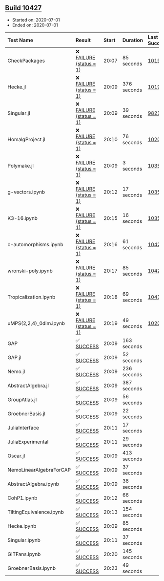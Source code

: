 ## [Build 10427](https://oscarci.mathematik.uni-kl.de/job/oscar/10427/)

* Started on: 2020-07-01
* Ended on: 2020-07-01

| Test Name    | Result | Start | Duration | Last Success | First Failure |
|:-------------|:-------|:------|:---------|:-------------|:--------------|
| CheckPackages | ❌ [FAILURE (status = 1)](https://oscarci.mathematik.uni-kl.de/job/oscar/10427/artifact/logs/build-10427/CheckPackages.log) | 20:07 | 85 seconds | [10197](https://oscarci.mathematik.uni-kl.de/job/oscar/10197/) | [10198](https://oscarci.mathematik.uni-kl.de/job/oscar/10198/) |
| Hecke.jl | ❌ [FAILURE (status = 1)](https://oscarci.mathematik.uni-kl.de/job/oscar/10427/artifact/logs/build-10427/Hecke.jl.log) | 20:09 | 376 seconds | [10197](https://oscarci.mathematik.uni-kl.de/job/oscar/10197/) | [10198](https://oscarci.mathematik.uni-kl.de/job/oscar/10198/) |
| Singular.jl | ❌ [FAILURE (status = 1)](https://oscarci.mathematik.uni-kl.de/job/oscar/10427/artifact/logs/build-10427/Singular.jl.log) | 20:09 | 39 seconds | [9821](https://oscarci.mathematik.uni-kl.de/job/oscar/9821/) | [9822](https://oscarci.mathematik.uni-kl.de/job/oscar/9822/) |
| HomalgProject.jl | ❌ [FAILURE (status = 1)](https://oscarci.mathematik.uni-kl.de/job/oscar/10427/artifact/logs/build-10427/HomalgProject.jl.log) | 20:10 | 76 seconds | [10209](https://oscarci.mathematik.uni-kl.de/job/oscar/10209/) | [10210](https://oscarci.mathematik.uni-kl.de/job/oscar/10210/) |
| Polymake.jl | ❌ [FAILURE (status = 1)](https://oscarci.mathematik.uni-kl.de/job/oscar/10427/artifact/logs/build-10427/Polymake.jl.log) | 20:09 | 3 seconds | [10356](https://oscarci.mathematik.uni-kl.de/job/oscar/10356/) | [10357](https://oscarci.mathematik.uni-kl.de/job/oscar/10357/) |
| g-vectors.ipynb | ❌ [FAILURE (status = 1)](https://oscarci.mathematik.uni-kl.de/job/oscar/10427/artifact/logs/build-10427/g-vectors.ipynb.log) | 20:12 | 17 seconds | [10356](https://oscarci.mathematik.uni-kl.de/job/oscar/10356/) | [10357](https://oscarci.mathematik.uni-kl.de/job/oscar/10357/) |
| K3-16.ipynb | ❌ [FAILURE (status = 1)](https://oscarci.mathematik.uni-kl.de/job/oscar/10427/artifact/logs/build-10427/K3-16.ipynb.log) | 20:15 | 16 seconds | [10356](https://oscarci.mathematik.uni-kl.de/job/oscar/10356/) | [10357](https://oscarci.mathematik.uni-kl.de/job/oscar/10357/) |
| c-automorphisms.ipynb | ❌ [FAILURE (status = 1)](https://oscarci.mathematik.uni-kl.de/job/oscar/10427/artifact/logs/build-10427/c-automorphisms.ipynb.log) | 20:16 | 61 seconds | [10426](https://oscarci.mathematik.uni-kl.de/job/oscar/10426/) | [10427](https://oscarci.mathematik.uni-kl.de/job/oscar/10427/) |
| wronski-poly.ipynb | ❌ [FAILURE (status = 1)](https://oscarci.mathematik.uni-kl.de/job/oscar/10427/artifact/logs/build-10427/wronski-poly.ipynb.log) | 20:17 | 85 seconds | [10425](https://oscarci.mathematik.uni-kl.de/job/oscar/10425/) | [10426](https://oscarci.mathematik.uni-kl.de/job/oscar/10426/) |
| Tropicalization.ipynb | ❌ [FAILURE (status = 1)](https://oscarci.mathematik.uni-kl.de/job/oscar/10427/artifact/logs/build-10427/Tropicalization.ipynb.log) | 20:18 | 69 seconds | [10418](https://oscarci.mathematik.uni-kl.de/job/oscar/10418/) | [10419](https://oscarci.mathematik.uni-kl.de/job/oscar/10419/) |
| uMPS(2,2,4)_0dim.ipynb | ❌ [FAILURE (status = 1)](https://oscarci.mathematik.uni-kl.de/job/oscar/10427/artifact/logs/build-10427/uMPS-2-2-4-_0dim.ipynb.log) | 20:19 | 49 seconds | [10209](https://oscarci.mathematik.uni-kl.de/job/oscar/10209/) | [10210](https://oscarci.mathematik.uni-kl.de/job/oscar/10210/) |
| GAP | ✅ [SUCCESS](https://oscarci.mathematik.uni-kl.de/job/oscar/10427/artifact/logs/build-10427/GAP.log) | 20:09 | 163 seconds |  |  |
| GAP.jl | ✅ [SUCCESS](https://oscarci.mathematik.uni-kl.de/job/oscar/10427/artifact/logs/build-10427/GAP.jl.log) | 20:09 | 52 seconds |  |  |
| Nemo.jl | ✅ [SUCCESS](https://oscarci.mathematik.uni-kl.de/job/oscar/10427/artifact/logs/build-10427/Nemo.jl.log) | 20:09 | 236 seconds |  |  |
| AbstractAlgebra.jl | ✅ [SUCCESS](https://oscarci.mathematik.uni-kl.de/job/oscar/10427/artifact/logs/build-10427/AbstractAlgebra.jl.log) | 20:09 | 387 seconds |  |  |
| GroupAtlas.jl | ✅ [SUCCESS](https://oscarci.mathematik.uni-kl.de/job/oscar/10427/artifact/logs/build-10427/GroupAtlas.jl.log) | 20:09 | 56 seconds |  |  |
| GroebnerBasis.jl | ✅ [SUCCESS](https://oscarci.mathematik.uni-kl.de/job/oscar/10427/artifact/logs/build-10427/GroebnerBasis.jl.log) | 20:09 | 22 seconds |  |  |
| JuliaInterface | ✅ [SUCCESS](https://oscarci.mathematik.uni-kl.de/job/oscar/10427/artifact/logs/build-10427/JuliaInterface.log) | 20:11 | 17 seconds |  |  |
| JuliaExperimental | ✅ [SUCCESS](https://oscarci.mathematik.uni-kl.de/job/oscar/10427/artifact/logs/build-10427/JuliaExperimental.log) | 20:11 | 29 seconds |  |  |
| Oscar.jl | ✅ [SUCCESS](https://oscarci.mathematik.uni-kl.de/job/oscar/10427/artifact/logs/build-10427/Oscar.jl.log) | 20:09 | 413 seconds |  |  |
| NemoLinearAlgebraForCAP | ✅ [SUCCESS](https://oscarci.mathematik.uni-kl.de/job/oscar/10427/artifact/logs/build-10427/NemoLinearAlgebraForCAP.log) | 20:09 | 37 seconds |  |  |
| AbstractAlgebra.ipynb | ✅ [SUCCESS](https://oscarci.mathematik.uni-kl.de/job/oscar/10427/artifact/logs/build-10427/AbstractAlgebra.ipynb.log) | 20:09 | 38 seconds |  |  |
| CohP1.ipynb | ✅ [SUCCESS](https://oscarci.mathematik.uni-kl.de/job/oscar/10427/artifact/logs/build-10427/CohP1.ipynb.log) | 20:12 | 66 seconds |  |  |
| TiltingEquivalence.ipynb | ✅ [SUCCESS](https://oscarci.mathematik.uni-kl.de/job/oscar/10427/artifact/logs/build-10427/TiltingEquivalence.ipynb.log) | 20:13 | 154 seconds |  |  |
| Hecke.ipynb | ✅ [SUCCESS](https://oscarci.mathematik.uni-kl.de/job/oscar/10427/artifact/logs/build-10427/Hecke.ipynb.log) | 20:09 | 85 seconds |  |  |
| Singular.ipynb | ✅ [SUCCESS](https://oscarci.mathematik.uni-kl.de/job/oscar/10427/artifact/logs/build-10427/Singular.ipynb.log) | 20:11 | 37 seconds |  |  |
| GITFans.ipynb | ✅ [SUCCESS](https://oscarci.mathematik.uni-kl.de/job/oscar/10427/artifact/logs/build-10427/GITFans.ipynb.log) | 20:20 | 145 seconds |  |  |
| GroebnerBasis.ipynb | ✅ [SUCCESS](https://oscarci.mathematik.uni-kl.de/job/oscar/10427/artifact/logs/build-10427/GroebnerBasis.ipynb.log) | 20:23 | 49 seconds |  |  |
